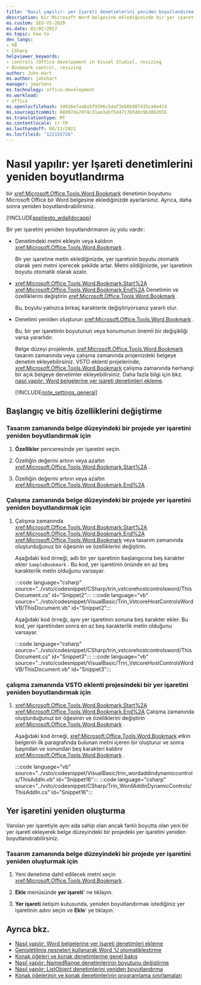 ```yaml
---
title: 'Nasıl yapılır: yer Işareti denetimlerini yeniden boyutlandırma'
description: bir Microsoft Word belgesine eklediğinizde bir yer işareti denetiminin boyutunu ayarlamak için Visual Studio nasıl kullanabileceğinizi öğrenin.
ms.custom: SEO-VS-2020
ms.date: 02/02/2017
ms.topic: how-to
dev_langs:
- VB
- CSharp
helpviewer_keywords:
- controls [Office development in Visual Studio], resizing
- Bookmark control, resizing
author: John-Hart
ms.author: johnhart
manager: jmartens
ms.technology: office-development
ms.workload:
- office
ms.openlocfilehash: 34026efaa0a5f9396c5daf3eb6b987435ca9e414
ms.sourcegitcommit: 68897da7d74c31ae1ebf5d47c7b5ddc9b108265b
ms.translationtype: MT
ms.contentlocale: tr-TR
ms.lasthandoff: 08/13/2021
ms.locfileid: "122155726"
---
```

# <a name="how-to-resize-bookmark-controls"></a>Nasıl yapılır: yer Işareti denetimlerini yeniden boyutlandırma
  bir <xref:Microsoft.Office.Tools.Word.Bookmark> denetimin boyutunu Microsoft Office bir Word belgesine eklediğinizde ayarlarsınız. Ayrıca, daha sonra yeniden boyutlandırabilirsiniz.

 [!INCLUDE[appliesto_wdalldocapp](../vsto/includes/appliesto-wdalldocapp-md.md)]

 Bir yer işaretini yeniden boyutlandırmanın üç yolu vardır:

- Denetimdeki metni ekleyin veya kaldırın <xref:Microsoft.Office.Tools.Word.Bookmark> .

   Bir yer işaretine metin eklediğinizde, yer işaretinin boyutu otomatik olarak yeni metni içerecek şekilde artar. Metni sildiğinizde, yer işaretinin boyutu otomatik olarak azalır.

- <xref:Microsoft.Office.Tools.Word.Bookmark.Start%2A> <xref:Microsoft.Office.Tools.Word.Bookmark.End%2A> Denetimin ve özelliklerini değiştirin <xref:Microsoft.Office.Tools.Word.Bookmark> .

   Bu, boyutu yalnızca birkaç karakterle değiştiriyorsanız yararlı olur.

- Denetimi yeniden oluşturun <xref:Microsoft.Office.Tools.Word.Bookmark> .

   Bu, bir yer işaretinin boyutunun veya konumunun önemli bir değişikliği varsa yararlıdır.

  Belge düzeyi projelerde, <xref:Microsoft.Office.Tools.Word.Bookmark> tasarım zamanında veya çalışma zamanında projenizdeki belgeye denetim ekleyebilirsiniz. VSTO eklenti projelerinde, <xref:Microsoft.Office.Tools.Word.Bookmark> çalışma zamanında herhangi bir açık belgeye denetimler ekleyebilirsiniz. Daha fazla bilgi için bkz. [nasıl yapılır: Word belgelerine yer işareti denetimleri ekleme](../vsto/how-to-add-bookmark-controls-to-word-documents.md).

  [!INCLUDE[note_settings_general](../sharepoint/includes/note-settings-general-md.md)]

## <a name="change-the-start-and-end-properties"></a>Başlangıç ve bitiş özelliklerini değiştirme

### <a name="to-resize-a-bookmark-in-a-document-level-project-at-design-time"></a>Tasarım zamanında belge düzeyindeki bir projede yer işaretini yeniden boyutlandırmak için

1. **Özellikler** penceresinde yer işaretini seçin.

2. Özelliğin değerini artırın veya azaltın <xref:Microsoft.Office.Tools.Word.Bookmark.Start%2A> .

3. Özelliğin değerini artırın veya azaltın <xref:Microsoft.Office.Tools.Word.Bookmark.End%2A> .

### <a name="to-resize-a-bookmark-in-a-document-level-project-at-run-time"></a>Çalışma zamanında belge düzeyindeki bir projede yer işaretini yeniden boyutlandırmak için

1. Çalışma zamanında <xref:Microsoft.Office.Tools.Word.Bookmark.Start%2A> <xref:Microsoft.Office.Tools.Word.Bookmark.End%2A> <xref:Microsoft.Office.Tools.Word.Bookmark> veya tasarım zamanında oluşturduğunuz bir öğesinin ve özelliklerini değiştirin.

     Aşağıdaki kod örneği, adlı bir yer işaretinin başlangıcına beş karakter ekler `SampleBookmark` . Bu kod, yer işaretinin önünde en az beş karakterlik metin olduğunu varsayar.

     :::code language="csharp" source="../vsto/codesnippet/CSharp/trin_vstcorehostcontrolsword/ThisDocument.cs" id="Snippet2":::
     :::code language="vb" source="../vsto/codesnippet/VisualBasic/Trin_VstcoreHostControlsWordVB/ThisDocument.vb" id="Snippet2":::

     Aşağıdaki kod örneği, aynı yer işaretinin sonuna beş karakter ekler. Bu kod, yer işaretinden sonra en az beş karakterlik metin olduğunu varsayar.

     :::code language="csharp" source="../vsto/codesnippet/CSharp/trin_vstcorehostcontrolsword/ThisDocument.cs" id="Snippet3":::
     :::code language="vb" source="../vsto/codesnippet/VisualBasic/Trin_VstcoreHostControlsWordVB/ThisDocument.vb" id="Snippet3":::

### <a name="to-resize-a-bookmark-in-a-vsto-add-in-project-at-run-time"></a>çalışma zamanında VSTO eklenti projesindeki bir yer işaretini yeniden boyutlandırmak için

1. <xref:Microsoft.Office.Tools.Word.Bookmark.Start%2A> <xref:Microsoft.Office.Tools.Word.Bookmark.End%2A> Çalışma zamanında oluşturduğunuz bir öğesinin ve özelliklerini değiştirin <xref:Microsoft.Office.Tools.Word.Bookmark> .

     Aşağıdaki kod örneği, <xref:Microsoft.Office.Tools.Word.Bookmark> etkin belgenin ilk paragrafında bulunan metni içeren bir oluşturur ve sonra başından ve sonundan beş karakteri kaldırır <xref:Microsoft.Office.Tools.Word.Bookmark> .

     :::code language="vb" source="../vsto/codesnippet/VisualBasic/trin_wordaddindynamiccontrols/ThisAddIn.vb" id="Snippet16":::
     :::code language="csharp" source="../vsto/codesnippet/CSharp/Trin_WordAddInDynamicControls/ThisAddIn.cs" id="Snippet16":::

## <a name="recreate-the-bookmark"></a>Yer işaretini yeniden oluşturma
 Varolan yer işaretiyle aynı ada sahip olan ancak farklı boyutta olan yeni bir yer işareti ekleyerek belge düzeyindeki bir projedeki yer işaretini yeniden boyutlandırabilirsiniz.

### <a name="to-recreate-a-bookmark-in-a-document-level-project-at-design-time"></a>Tasarım zamanında belge düzeyindeki bir projede yer işaretini yeniden oluşturmak için

1. Yeni denetime dahil edilecek metni seçin <xref:Microsoft.Office.Tools.Word.Bookmark> .

2. **Ekle** menüsünde **yer işareti**' ne tıklayın.

3. **Yer işareti** iletişim kutusunda, yeniden boyutlandırmak istediğiniz yer işaretinin adını seçin ve **Ekle**' ye tıklayın.

## <a name="see-also"></a>Ayrıca bkz.
- [Nasıl yapılır: Word belgelerine yer Işareti denetimleri ekleme](../vsto/how-to-add-bookmark-controls-to-word-documents.md)
- [Genişletilmiş nesneleri kullanarak Word 'Ü otomatikleştirme](../vsto/automating-word-by-using-extended-objects.md)
- [Konak öğeleri ve konak denetimlerine genel bakış](../vsto/host-items-and-host-controls-overview.md)
- [Nasıl yapılır: NamedRange denetimlerinin boyutunu değiştirme](../vsto/how-to-resize-namedrange-controls.md)
- [Nasıl yapılır: ListObject denetimlerini yeniden boyutlandırma](../vsto/how-to-resize-listobject-controls.md)
- [Konak öğelerinin ve konak denetimlerinin programlama sınırlamaları](../vsto/programmatic-limitations-of-host-items-and-host-controls.md)
